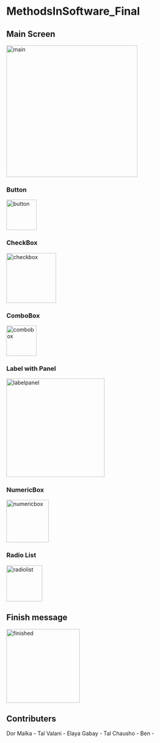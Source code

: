 # MethodsInSoftware_Final
## Main Screen
<img width="343" alt="main" src="https://user-images.githubusercontent.com/10046870/43391738-2aa201c8-93fa-11e8-9619-e47cf184a98a.PNG">

### Button
<img width="79" alt="button" src="https://user-images.githubusercontent.com/10046870/43391734-29faff40-93fa-11e8-917e-f3542e99a568.PNG">

### CheckBox
<img width="130" alt="checkbox" src="https://user-images.githubusercontent.com/10046870/43391735-2a204804-93fa-11e8-8cf9-527a472582ba.PNG">

### ComboBox
<img width="79" alt="combobox" src="https://user-images.githubusercontent.com/10046870/43391736-2a48b000-93fa-11e8-96c4-053914e93114.PNG">

### Label with Panel
<img width="257" alt="labelpanel" src="https://user-images.githubusercontent.com/10046870/43391737-2a763f5c-93fa-11e8-9d44-0811cc139cf2.PNG">

### NumericBox
<img width="111" alt="numericbox" src="https://user-images.githubusercontent.com/10046870/43391739-2acb933a-93fa-11e8-9677-1d540ec29b5d.PNG">

### Radio List
<img width="94" alt="radiolist" src="https://user-images.githubusercontent.com/10046870/43391740-2af53bb8-93fa-11e8-954f-a8ed54e88049.PNG">

## Finish message
<img width="192" alt="finished" src="https://user-images.githubusercontent.com/10046870/43391864-82c1f16a-93fa-11e8-8ea6-bede566659f9.PNG">


## Contributers
Dor Malka -
Tal Valani -
Elaya Gabay -
Tal Chausho -
Ben -
